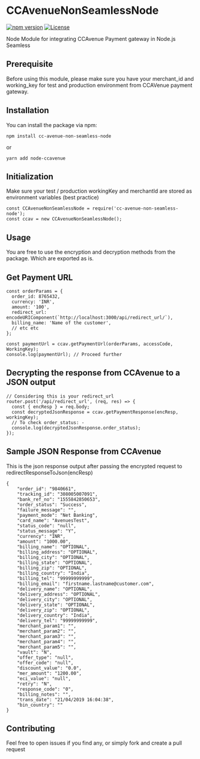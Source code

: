 # CCAvenueNonSeamlessNode

[![npm version](https://img.shields.io/npm/v/YOUR_PACKAGE_NAME.svg)](https://www.npmjs.com/package/cc-avenue-non-seamless-node)
[![License](https://img.shields.io/badge/license-MIT-blue.svg)](https://github.com/YOUR_USERNAME/YOUR_PACKAGE_NAME/blob/main/LICENSE)

Node Module for integrating CCAvenue Payment gateway in Node.js Seamless

## Prerequisite

Before using this module, please make sure you have your merchant_id and working_key for test and production environment from CCAVenue payment gateway.

## Installation

You can install the package via npm:

```
npm install cc-avenue-non-seamless-node
```

or

```
yarn add node-ccavenue
```

## Initialization

Make sure your test / production workingKey and merchantId are stored as environment variables (best practice)

```
const CCAvenueNonSeamlessNode = require('cc-avenue-non-seamless-node');
const ccav = new CCAvenueNonSeamlessNode();
```

## Usage

You are free to use the encryption and decryption methods from the package. Which are exported as is.

## Get Payment URL

```
const orderParams = {
  order_id: 8765432,
  currency: 'INR',
  amount: '100',
  redirect_url: encodeURIComponent(`http://localhost:3000/api/redirect_url/`),
  billing_name: 'Name of the customer',
  // etc etc
};

const paymentUrl = ccav.getPaymentUrl(orderParams, accessCode, WorkingKey);
console.log(paymentUrl); // Proceed further
```

## Decrypting the response from CCAvenue to a JSON output

```
// Considering this is your redirect_url
router.post('/api/redirect_url', (req, res) => {
  const { encResp } = req.body;
  const decryptedJsonResponse = ccav.getPaymentResponse(encResp, workingKey);
  // To check order_status: -
  console.log(decryptedJsonResponse.order_status);
});
```

## Sample JSON Response from CCAvenue

This is the json response output after passing the encrypted request to redirectResponseToJson(encResp)

```
{
    "order_id": "9840661",
    "tracking_id": "308005007091",
    "bank_ref_no": "1555842850653",
    "order_status": "Success",
    "failure_message": "",
    "payment_mode": "Net Banking",
    "card_name": "AvenuesTest",
    "status_code": "null",
    "status_message": "Y",
    "currency": "INR",
    "amount": "1000.00",
    "billing_name": "OPTIONAL",
    "billing_address": "OPTIONAL",
    "billing_city": "OPTIONAL",
    "billing_state": "OPTIONAL",
    "billing_zip": "OPTIONAL",
    "billing_country": "India",
    "billing_tel": "99999999999",
    "billing_email": "firstname.lastname@customer.com",
    "delivery_name": "OPTIONAL",
    "delivery_address": "OPTIONAL",
    "delivery_city": "OPTIONAL",
    "delivery_state": "OPTIONAL",
    "delivery_zip": "OPTIONAL",
    "delivery_country": "India",
    "delivery_tel": "99999999999",
    "merchant_param1": "",
    "merchant_param2": "",
    "merchant_param3": "",
    "merchant_param4": "",
    "merchant_param5": "",
    "vault": "N",
    "offer_type": "null",
    "offer_code": "null",
    "discount_value": "0.0",
    "mer_amount": "1200.00",
    "eci_value": "null",
    "retry": "N",
    "response_code": "0",
    "billing_notes": "",
    "trans_date": "21/04/2019 16:04:38",
    "bin_country": ""
}
```

## Contributing

Feel free to open issues if you find any, or simply fork and create a pull request
